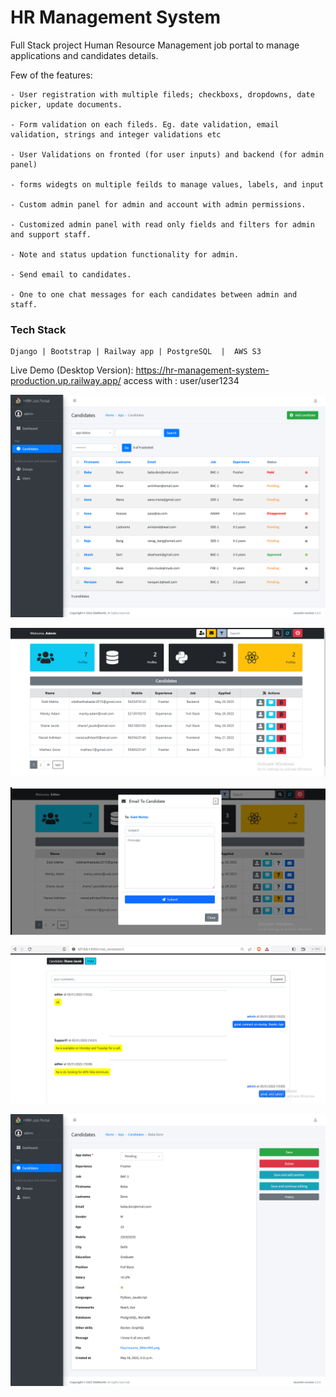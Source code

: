 # HR Management System

Full Stack project Human Resource Management job portal to manage applications and candidates details.

Few of the features:

    - User registration with multiple fileds; checkboxs, dropdowns, date picker, update documents.

    - Form validation on each fileds. Eg. date validation, email validation, strings and integer validations etc

    - User Validations on fronted (for user inputs) and backend (for admin panel) 

    - forms widegts on multiple feilds to manage values, labels, and input

    - Custom admin panel for admin and account with admin permissions.

    - Customized admin panel with read only fields and filters for admin and support staff.

    - Note and status updation functionality for admin.

    - Send email to candidates.

    - One to one chat messages for each candidates between admin and staff.



### Tech Stack

    Django | Bootstrap | Railway app | PostgreSQL  |  AWS S3



Live Demo (Desktop Version): https://hr-management-system-production.up.railway.app/ 
access with : user/user1234


![img](https://raw.githubusercontent.com/Siddharthbadal/HR-Management-System/main/screenshots/admin-panel1.png)

![img](https://raw.githubusercontent.com/Siddharthbadal/HR-Management-System/main/screenshots/three.png)

![img](https://raw.githubusercontent.com/Siddharthbadal/HR-Management-System/main/screenshots/two.png)

![img](https://raw.githubusercontent.com/Siddharthbadal/HR-Management-System/main/screenshots/four.png)

![img](https://raw.githubusercontent.com/Siddharthbadal/HR-Management-System/main/screenshots/admin-panel2.png)
